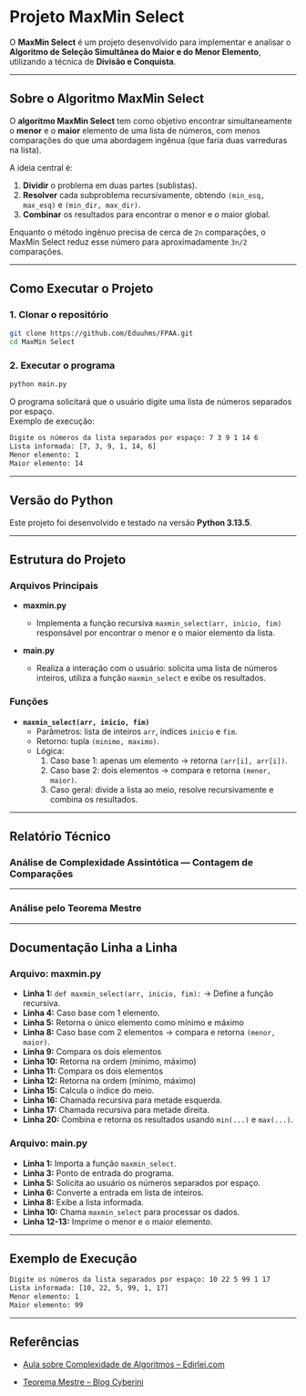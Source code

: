 # Projeto MaxMin Select

O **MaxMin Select** é um projeto desenvolvido para implementar e analisar o **Algoritmo de Seleção Simultânea do Maior e do Menor Elemento**, utilizando a técnica de **Divisão e Conquista**.  

---

## Sobre o Algoritmo MaxMin Select  

O **algoritmo MaxMin Select** tem como objetivo encontrar simultaneamente o **menor** e o **maior** elemento de uma lista de números, com menos comparações do que uma abordagem ingênua (que faria duas varreduras na lista).  

A ideia central é:  
1. **Dividir** o problema em duas partes (sublistas).  
2. **Resolver** cada subproblema recursivamente, obtendo `(min_esq, max_esq)` e `(min_dir, max_dir)`.  
3. **Combinar** os resultados para encontrar o menor e o maior global.  

Enquanto o método ingênuo precisa de cerca de `2n` comparações, o MaxMin Select reduz esse número para aproximadamente `3n/2` comparações.  

---

## Como Executar o Projeto  

### 1. Clonar o repositório  
```bash
git clone https://github.com/Eduuhms/FPAA.git
cd MaxMin Select
```  

### 2. Executar o programa  
```bash
python main.py
```

O programa solicitará que o usuário digite uma lista de números separados por espaço.  
Exemplo de execução:  

```bash
Digite os números da lista separados por espaço: 7 3 9 1 14 6 
Lista informada: [7, 3, 9, 1, 14, 6]
Menor elemento: 1
Maior elemento: 14
```

---

## Versão do Python  

Este projeto foi desenvolvido e testado na versão **Python 3.13.5**.  

---

## Estrutura do Projeto

### Arquivos Principais

- **maxmin.py**  
  - Implementa a função recursiva `maxmin_select(arr, inicio, fim)` responsável por encontrar o menor e o maior elemento da lista.  

- **main.py**  
  - Realiza a interação com o usuário: solicita uma lista de números inteiros, utiliza a função `maxmin_select` e exibe os resultados.  

### Funções

- **`maxmin_select(arr, inicio, fim)`**  
  - Parâmetros: lista de inteiros `arr`, índices `inicio` e `fim`.  
  - Retorno: tupla `(minimo, maximo)`.  
  - Lógica:  
    1. Caso base 1: apenas um elemento → retorna `(arr[i], arr[i])`.  
    2. Caso base 2: dois elementos → compara e retorna `(menor, maior)`.  
    3. Caso geral: divide a lista ao meio, resolve recursivamente e combina os resultados.  

---

## Relatório Técnico  

### Análise de Complexidade Assintótica — Contagem de Comparações  



---

### Análise pelo Teorema Mestre  

  

---

## Documentação Linha a Linha  

### Arquivo: maxmin.py  

- **Linha 1:** `def maxmin_select(arr, inicio, fim):` → Define a função recursiva.  
- **Linha 4:** Caso base com 1 elemento. 
- **Linha 5:** Retorna o único elemento como mínimo e máximo 
- **Linha 8:** Caso base com 2 elementos → compara e retorna `(menor, maior)`.  
- **Linha 9:** Compara os dois elementos
- **Linha 10:** Retorna na ordem (mínimo, máximo)
- **Linha 11:** Compara os dois elementos
- **Linha 12:** Retorna na ordem (mínimo, máximo)
- **Linha 15:** Calcula o índice do meio.  
- **Linha 16:** Chamada recursiva para metade esquerda.  
- **Linha 17:** Chamada recursiva para metade direita.  
- **Linha 20:** Combina e retorna os resultados usando `min(...)` e `max(...)`.  

### Arquivo: main.py  

- **Linha 1:** Importa a função `maxmin_select`.  
- **Linha 3:** Ponto de entrada do programa.  
- **Linha 5:** Solicita ao usuário os números separados por espaço.  
- **Linha 6:** Converte a entrada em lista de inteiros.  
- **Linha 8:** Exibe a lista informada.  
- **Linha 10:** Chama `maxmin_select` para processar os dados.  
- **Linha 12-13:** Imprime o menor e o maior elemento.  

---

## Exemplo de Execução  

```bash
Digite os números da lista separados por espaço: 10 22 5 99 1 17
Lista informada: [10, 22, 5, 99, 1, 17]
Menor elemento: 1
Maior elemento: 99
```

---

## Referências  
- [Aula sobre Complexidade de Algoritmos – Edirlei.com](https://edirlei.com/aulas/paa_2017_1/PAA_Aula_01_Complexidade_Algoritmos_2017.html)
  
- [Teorema Mestre – Blog Cyberini](https://www.blogcyberini.com/2017/11/teorema-mestre.html)
